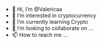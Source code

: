 - 👋 Hi, I’m @Valericaa
- 👀 I’m interested in cryptocurrency
- 🌱 I’m currently learning Crypto 
- 💞️ I’m looking to collaborate on ...
- 📫 How to reach me ...

<!---
Valericaa/Valericaa is a ✨ special ✨ repository because its `README.md` (this file) appears on your GitHub profile.
You can click the Preview link to take a look at your changes.
--->
